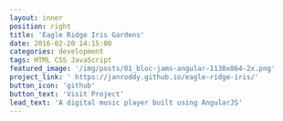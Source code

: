 ```yaml
---
layout: inner
position: right
title: 'Eagle Ridge Iris Gardens'
date: 2016-02-20 14:15:00
categories: development
tags: HTML CSS JavaScript
featured_image: '/img/posts/01_bloc-jams-angular-1130x864-2x.png'
project_link: ' https://janroddy.github.io/eagle-ridge-iris/'
button_icon: 'github'
button_text: 'Visit Project'
lead_text: 'A digital music player built using AngularJS'
---
```

